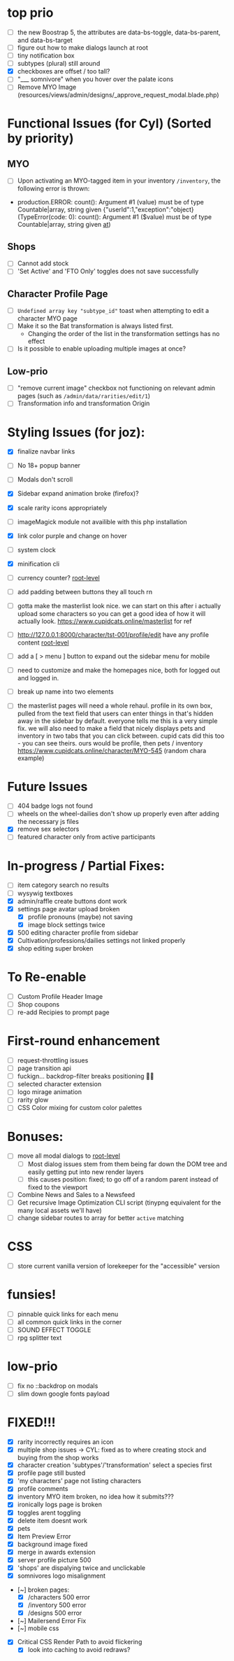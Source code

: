 # top prio
- [ ] the new Boostrap 5, the attributes are data-bs-toggle, data-bs-parent, and data-bs-target
- [ ] figure out how to make dialogs launch at root
- [ ] tiny notification box
- [ ] subtypes (plural) still around
- [x] checkboxes are offset / too tall?
- [ ] "___ somnivore" when you hover over the palate icons
- [ ] Remove MYO Image (resources/views/admin/designs/_approve_request_modal.blade.php)

# Functional Issues (for Cyl) (Sorted by priority)
## MYO
- [ ] Upon activating an MYO-tagged item in your inventory `/inventory`, the following error is thrown:
- production.ERROR: count(): Argument #1 (value) must be of type Countable|array, string given {"userId":1,"exception":"object} (TypeError(code: 0): count(): Argument #1 ($value) must be of type Countable|array, string given [at](/app/Services/CharacterManager.php#107))
## Shops
- [ ] Cannot add stock
- [ ] 'Set Active' and 'FTO Only' toggles does not save successfully
## Character Profile Page
- [ ] `Undefined array key "subtype_id"` toast when attempting to edit a character MYO page
- [ ] Make it so the Bat transformation is always listed first.
    - Changing the order of the list in the transformation settings has no effect
- [ ] Is it possible to enable uploading multiple images at once?
## Low-prio
- [ ] "remove current image" checkbox not functioning on relevant admin pages (such as `/admin/data/rarities/edit/1`)
- [ ] Transformation info and transformation Origin

# Styling Issues (for joz):
- [x] finalize navbar links
- [ ] No 18+ popup banner
- [ ] Modals don't scroll
- [x] Sidebar expand animation broke (firefox)?
- [x] scale rarity icons appropriately
- [ ] imageMagick module not availible with this php installation
- [x] link color purple and change on hover
- [ ] system clock
- [x] minification cli
- [ ] currency counter? [root-level](app/Models/Currency/Currency.php#310)
- [ ] add padding between buttons they all touch rn
- [ ] gotta make the masterlist look nice. we can start on this after i actually upload some characters so you can get a good idea of how it will actually look. https://www.cupidcats.online/masterlist for ref
- [ ] http://127.0.0.1:8000/character/tst-001/profile/edit have any profile content [root-level](resources/views/character/character.blade.php#64)
- [ ] add a [ > menu ] button to expand out the sidebar menu for mobile
- [ ] need to customize and make the homepages nice, both for logged out and logged in.
- [ ] break up name into two elements
- [ ] the masterlist pages will need a whole rehaul. profile in its own box, pulled from the text field that users can enter things in that's hidden away in the sidebar by default. everyone tells me this is a very simple fix. we will also need to make a field that nicely displays pets and inventory in two tabs that you can click between. cupid cats did this too - you can see theirs. ours would be profile, then pets / inventory https://www.cupidcats.online/character/MYO-545 (random chara example)


# Future Issues
- [ ] 404 badge logs not found
- [ ] wheels on the wheel-dailies don't show up properly even after adding the necessary js files
- [x] remove sex selectors
- [ ] featured character only from active participants

# In-progress / Partial Fixes:
- [ ] item category search no results
- [ ] wysywig textboxes
- [x] admin/raffle create buttons dont work
- [x] settings page avatar upload broken
  - [x] profile pronouns (maybe) not saving
  - [x] image block settings twice
- [x] 500 editing character profile from sidebar
- [x] Cultivation/professions/dailies settings not linked properly
- [x] shop editing super broken

# To Re-enable
- [ ] Custom Profile Header Image
- [ ] Shop coupons
- [ ] re-add Recipies to prompt page

# First-round enhancement
- [ ] request-throttling issues
- [ ] page transition api
- [ ] fuckign... backdrop-filter breaks positioning 😮‍💨
- [ ] selected character extension
- [ ] logo mirage animation
- [ ] rarity glow
- [ ] CSS Color mixing for custom color palettes

# Bonuses:
- [ ] move all modal dialogs to [root-level](resources/views/layouts/app.blade.php#L173)
  - [ ] Most dialog issues stem from them being far down the DOM tree and easily getting put into new render layers
  - [ ] this causes position: fixed; to go off of a random parent instead of fixed to the viewport
- [ ] Combine News and Sales to a Newsfeed
- [ ] Get recursive Image Optimization CLI script (tinypng equivalent for the many local assets we'll have)
- [ ] change sidebar routes to array for better `active` matching

# CSS
- [ ] store current vanilla version of lorekeeper for the "accessible" version

# funsies!
- [ ] pinnable quick links for each menu
- [ ] all common quick links in the corner
- [ ] SOUND EFFECT TOGGLE
- [ ] rpg splitter text

# low-prio
- [ ] fix no ::backdrop on modals
- [ ] slim down google fonts payload

# FIXED!!!
- [x] rarity incorrectly requires an icon
- [x] multiple shop issues
    -> CYL: fixed as to where creating stock and buying from the shop works
- [x] character creation 'subtypes'/'transformation' select a species first
- [x] profile page still busted
- [x] 'my characters' page not listing characters
- [x] profile comments
- [x] inventory MYO item broken, no idea how it submits???
- [x] ironically logs page is broken
- [x] toggles arent toggling
- [x] delete item doesnt work
- [x] pets
- [x] Item Preview Error
- [x] background image fixed
- [x] merge in awards extension
- [x] server profile picture 500
- [x] 'shops' are dispalying twice and unclickable
- [x] somnivores logo misalignment
- [~] broken pages:
    - [x] /characters 500 error
    - [x] /inventory 500 error
    - [x] /designs 500 error
- [~] Mailersend Error Fix
- [~] mobile css
- [x] Critical CSS Render Path to avoid flickering
    - [x] look into caching to avoid redraws?
